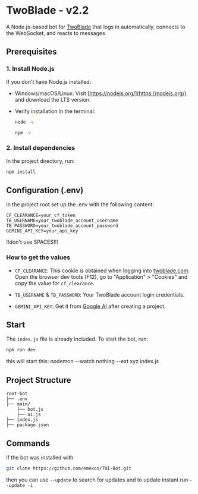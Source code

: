 # TwoBlade - v2.2

A Node.js-based bot for [TwoBlade](https://twoblade.com) that logs in automatically, connects to the WebSocket, and reacts to messages


## Prerequisites

### 1. Install Node.js

If you don't have Node.js installed:

* Windows/macOS/Linux:
  Visit [https://nodejs.org/](https://nodejs.org/) and download the LTS version.

* Verify installation in the terminal:

  ```bash
  node -v
  ```
  ```bash
  npm -v
  ```

### 2. Install dependencies

In the project directory, run:

```bash
npm install
```

## Configuration (.env)

in the project root set up the .env with the following content:

```
CF_CLEARANCE=your_cf_token
TB_USERNAME=your_twoblade_account_username
TB_PASSWORD=your_twoblade_account_password
GEMINI_API_KEY=your_api_key
```
!!don't use SPACES!!!

### How to get the values

* `CF_CLEARANCE`:
  This cookie is obtained when logging into [twoblade.com](https://twoblade.com).
  Open the browser dev tools (F12), go to "Application" > "Cookies" and copy the value for `cf_clearance`.

* `TB_USERNAME` & `TB_PASSWORD`:
  Your TwoBlade account login credentials.

* `GEMINI_API_KEY`:
  Get it from [Google AI](https://makersuite.google.com/app) after creating a project.

## Start

The `index.js` file is already included. To start the bot, run:

```bash
npm run dev
```
this will start this: nodemon --watch nothing --ext xyz index.js

## Project Structure

```
root-bot
├── .env
├── main/
    ├── bot.js
    ├── ai.js
├── index.js
├── package.json
```

## Commands

if the bot was installed with 
```bash
git clone https://github.com/emexos/TUI-Bot.git
``` 
then you can use ```--update``` to search for updates and to update instant run ```--update -i```

